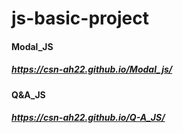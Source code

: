 # js-basic-project

#### Modal_JS
##### https://csn-ah22.github.io/Modal_js/

#### Q&A_JS
##### https://csn-ah22.github.io/Q-A_JS/
